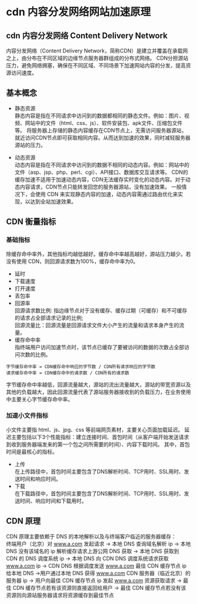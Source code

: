 # cdn 内容分发网络网站加速原理
## cdn 内容分发网络 Content Delivery Network
内容分发网络（Content Delivery Network，简称CDN）是建立并覆盖在承载网之上，由分布在不同区域的边缘节点服务器群组成的分布式网络。
CDN分担源站压力，避免网络拥塞，确保在不同区域、不同场景下加速网站内容的分发，提高资源访问速度。

## 基本概念
* 静态资源</br>
静态内容是指在不同请求中访问到的数据都相同的静态文件。例如：图片、视频、网站中的文件（html、css、js）、软件安装包、apk文件、压缩包文件等。
将服务器上存储的静态内容缓存在CDN节点上，无需访问服务器源站，就近访问CDN节点即可获取相同内容。从而达到加速的效果，同时减轻服务器源站的压力。

* 动态资源</br>
动态内容是指在不同请求中访问到的数据不相同的动态内容。例如：网站中的文件（asp、jsp、php、perl、cgi）、API接口、数据库交互请求等。
CDN的缓存加速不适用于加速动态内容，CDN无法缓存实时变化的动态内容。对于动态内容请求，CDN节点只能转发回您的服务器源站，没有加速效果。
一般情况下，会使用 CDN 来实现静态内容的加速，动态内容需通过路由优化来实现，以达到全站加速效果。

## CDN 衡量指标
### 基础指标
除缓存命中率外，其他指标均越低越好。缓存命中率越高越好，源站压力越少。若没有使用 CDN，则回源请求数为100%，缓存命中率为0。</br>
* 延时
* 下载速度
* 打开速度
* 丢包率
* 回源率 </br>
回源请求数比例: 指边缘节点对于没有缓存、缓存过期（可缓存）和不可缓存的请求占全部请求记录的比例; </br>
回源流量比：回源流量是回源请求文件大小产生的流量和请求本身产生的流量。</br>
* 缓存命中率</br>
指终端用户访问加速节点时，该节点已缓存了要被访问的数据的次数占全部访问次数的比例。
```
字节缓存命中率 = CDN缓存命中响应的字节数 / CDN所有请求响应的字节数
请求缓存命中率 = CDN缓存命中的请求数 / CDN所有的请求数
```
字节缓存命中率越低，回源流量越大，源站的流出流量越大，源站的带宽资源以及其他的负载越大，因此回源流量代表了源站服务器接收到的负载压力，在业务使用中主要关心字节缓存命中率。

### 加速小文件指标
小文件主要指 html、js、jpg、css 等前端网页素材，主要关心页面加载延迟。
延迟主要包括以下3个性能指标：建立连接时间、首包时间（从客户端开始发送请求到收到服务器端发来的第一个包之间所需要的时间）、内容下载时间。
其中，首包时间是最核心的指标。</br>
* 上传</br>
在上传路径中，首包时间主要包含了DNS解析时间、TCP用时、SSL用时、发送时间和响应时间。
* 下载</br>
在下载路径中，首包时间主要包含了DNS解析时间、TCP用时、SSL用时、发送时间、响应时间和下载用时。

## CDN 原理
CDN 原理主要依赖于 DNS 的本地解析以及与终端客户临近的服务器缓存：</br>
终端用户（北京）对 www.a.com 发起请求 -> 本地 DNS 查询域名解析 ip -> 本地 DNS 没有该域名的 ip 解析缓存请求上游公网 DNS 获取 -> 本地 DNS 获取到 CDN 的 DNS 调度系统 ip -> 本地 DNS 向 CDN DNS 调度系统请求获取 www.a.com ip -> CDN DNS 根据调度发送 www.a.com 最佳 CDN 缓存节点 ip 给本地 DNS ->用户通过本地 DNS 获得 www.a.com CDN 服务器（临近北京）的服务器 ip -> 用户向最佳 CDN 缓存节点 ip 发起 www.a.com 资源获取请求 -> 最佳 CDN 缓存节点若有该资源则直接返回给用户 -> 最佳 CDN 缓存节点若没有该资源则向源站服务器请求将资源缓存到最佳节点
